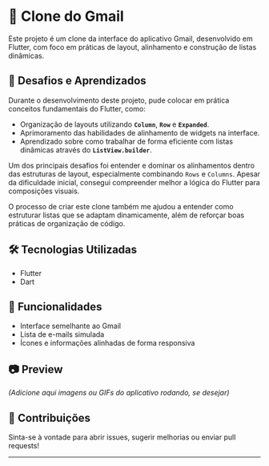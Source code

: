 # 📧 Clone do Gmail

Este projeto é um clone da interface do aplicativo Gmail, desenvolvido em Flutter, com foco em práticas de layout, alinhamento e construção de listas dinâmicas.

## 🚀 Desafios e Aprendizados

Durante o desenvolvimento deste projeto, pude colocar em prática conceitos fundamentais do Flutter, como:

- Organização de layouts utilizando **`Column`**, **`Row`** e **`Expanded`**.
- Aprimoramento das habilidades de alinhamento de widgets na interface.
- Aprendizado sobre como trabalhar de forma eficiente com listas dinâmicas através do **`ListView.builder`**.

Um dos principais desafios foi entender e dominar os alinhamentos dentro das estruturas de layout, especialmente combinando `Rows` e `Columns`. Apesar da dificuldade inicial, consegui compreender melhor a lógica do Flutter para composições visuais.

O processo de criar este clone também me ajudou a entender como estruturar listas que se adaptam dinamicamente, além de reforçar boas práticas de organização de código.

## 🛠️ Tecnologias Utilizadas

- Flutter
- Dart

## 📱 Funcionalidades

- Interface semelhante ao Gmail
- Lista de e-mails simulada
- Ícones e informações alinhadas de forma responsiva

## 📷 Preview

*(Adicione aqui imagens ou GIFs do aplicativo rodando, se desejar)*

## 🤝 Contribuições

Sinta-se à vontade para abrir issues, sugerir melhorias ou enviar pull requests!

---
